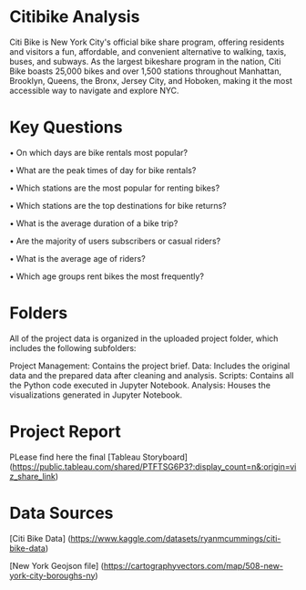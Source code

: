 # Citibike Analysis

Citi Bike is New York City's official bike share program, offering residents and visitors a fun, affordable, and convenient alternative to walking, taxis, buses, and subways. As the largest bikeshare program in the nation, Citi Bike boasts 25,000 bikes and over 1,500 stations throughout Manhattan, Brooklyn, Queens, the Bronx, Jersey City, and Hoboken, making it the most accessible way to navigate and explore NYC.

# Key Questions

• On which days are bike rentals most popular?

• What are the peak times of day for bike rentals?

• Which stations are the most popular for renting bikes?

• Which stations are the top destinations for bike returns?

• What is the average duration of a bike trip?

• Are the majority of users subscribers or casual riders?

• What is the average age of riders?

• Which age groups rent bikes the most frequently?

# Folders

All of the project data is organized in the uploaded project folder, which includes the following subfolders:

Project Management: Contains the project brief.
Data: Includes the original data and the prepared data after cleaning and analysis.
Scripts: Contains all the Python code executed in Jupyter Notebook.
Analysis: Houses the visualizations generated in Jupyter Notebook.

# Project Report

PLease find here the final [Tableau Storyboard] (https://public.tableau.com/shared/PTFTSG6P3?:display_count=n&:origin=viz_share_link)

# Data Sources

[Citi Bike Data] (https://www.kaggle.com/datasets/ryanmcummings/citi-bike-data)

[New York Geojson file] (https://cartographyvectors.com/map/508-new-york-city-boroughs-ny)
